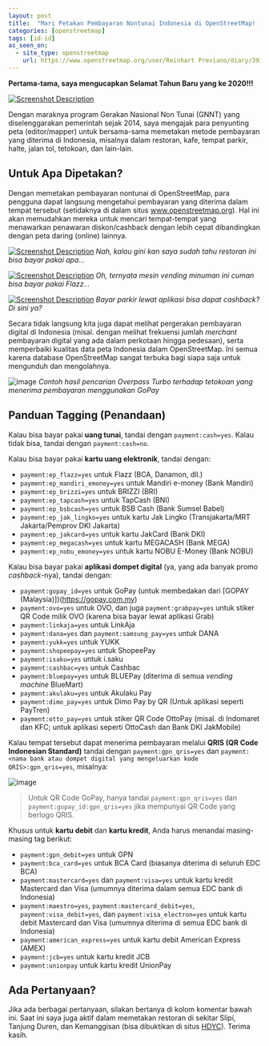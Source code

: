 ```yaml
---
layout: post
title:  "Mari Petakan Pembayaran Nontunai Indonesia di OpenStreetMap! (Revisi)"
categories: [openstreetmap]
tags: [id-id]
as_seen_on:
  - site_type: openstreetmap
    url: https://www.openstreetmap.org/user/Reinhart Previano/diary/391780
---
```

**Pertama-tama, saya mengucapkan Selamat Tahun Baru yang ke 2020!!!**

[![Screenshot Description](https://webcompat.com/uploads/2020/1/f485f04c-80bd-42b6-a791-b465dd58e4da-thumb.jpeg)](https://webcompat.com/uploads/2020/1/f485f04c-80bd-42b6-a791-b465dd58e4da.jpeg)

Dengan maraknya program Gerakan Nasional Non Tunai (GNNT) yang diselenggarakan pemerintah sejak 2014, saya mengajak para penyunting peta (editor/mapper) untuk bersama-sama memetakan metode pembayaran yang diterima di Indonesia, misalnya dalam restoran, kafe, tempat parkir, halte, jalan tol, tetokoan, dan lain-lain.

## Untuk Apa Dipetakan?
Dengan memetakan pembayaran nontunai di OpenStreetMap, para pengguna dapat langsung mengetahui pembayaran yang diterima dalam tempat tersebut (setidaknya di dalam situs www.openstreetmap.org). Hal ini akan memudahkan mereka untuk mencari tempat-tempat yang menawarkan penawaran diskon/cashback dengan lebih cepat dibandingkan dengan peta daring (online) lainnya.

[![Screenshot Description](https://webcompat.com/uploads/2020/1/68edbac2-cfce-4d55-a778-cf076b406e15-thumb.jpeg)](https://webcompat.com/uploads/2020/1/68edbac2-cfce-4d55-a778-cf076b406e15.jpeg)
*Nah, kalau gini kan saya sudah tahu restoran ini bisa bayar pakai apa...*

[![Screenshot Description](https://webcompat.com/uploads/2020/1/148c1222-2b18-4db9-bf50-cb728d927213-thumb.jpeg)](https://webcompat.com/uploads/2020/1/148c1222-2b18-4db9-bf50-cb728d927213.jpeg)
*Oh, ternyata mesin vending minuman ini cuman bisa bayar pakai Flazz...*

[![Screenshot Description](https://webcompat.com/uploads/2020/1/2a31cd5b-797e-42f9-9221-88e77dab0a86-thumb.jpeg)](https://webcompat.com/uploads/2020/1/2a31cd5b-797e-42f9-9221-88e77dab0a86.jpeg)
*Bayar parkir lewat aplikasi bisa dapat cashback? Di sini ya?*

Secara tidak langsung kita juga dapat melihat pergerakan pembayaran digital di Indonesia (misal. dengan melihat frekuensi jumlah *merchant* pembayaran digital yang ada dalam perkotaan hingga pedesaan), serta memperbaiki kualitas data peta Indonesia dalam OpenStreetMap. Ini semua karena database OpenStreetMap sangat terbuka bagi siapa saja untuk mengunduh dan mengolahnya.

![image](https://user-images.githubusercontent.com/17312341/71670285-10524380-2da2-11ea-8bae-e1c9a5729f73.png)
*Contoh hasil pencarian Overpass Turbo terhadap tetokoan yang menerima pembayaran menggunakan GoPay*

## Panduan Tagging (Penandaan)
Kalau bisa bayar pakai **uang tunai**, tandai dengan `payment:cash=yes`. Kalau tidak bisa, tandai dengan `payment:cash=no`.

Kalau bisa bayar pakai **kartu uang elektronik**, tandai dengan:

+ `payment:ep_flazz=yes` untuk Flazz (BCA, Danamon, dll.)
+ `payment:ep_mandiri_emoney=yes` untuk Mandiri e-money (Bank Mandiri)
+ `payment:ep_brizzi=yes` untuk BRIZZI (BRI)
+ `payment:ep_tapcash=yes` untuk TapCash (BNI)
+ `payment:ep_bsbcash=yes` untuk BSB Cash (Bank Sumsel Babel)
+ `payment:ep_jak_lingko=yes` untuk kartu Jak Lingko (Transjakarta/MRT Jakarta/Pemprov DKI Jakarta)
+ `payment:ep_jakcard=yes` untuk kartu JakCard (Bank DKI)
+ `payment:ep_megacash=yes` untuk kartu MEGACASH (Bank MEGA)
+ `payment:ep_nobu_emoney=yes` untuk kartu NOBU E-Money (Bank NOBU)

Kalau bisa bayar pakai **aplikasi dompet digital** (ya, yang ada banyak promo *cashback*-nya), tandai dengan:

+ `payment:gopay_id=yes` untuk GoPay (untuk membedakan dari [GOPAY (Malaysia)])(https://gopay.com.my)
+ `payment:ovo=yes` untuk OVO, dan juga `payment:grabpay=yes` untuk stiker QR Code milik OVO (karena bisa bayar lewat aplikasi Grab)
+ `payment:linkaja=yes` untuk LinkAja
+ `payment:dana=yes` dan `payment:samsung_pay=yes` untuk DANA
+ `payment:yukk=yes` untuk YUKK
+ `payment:shopeepay=yes` untuk ShopeePay
+ `payment:isaku=yes` untuk i.saku
+ `payment:cashbac=yes` untuk Cashbac
+ `payment:bluepay=yes` untuk BLUEPay (diterima di semua *vending machine* BlueMart)
+ `payment:akulaku=yes` untuk Akulaku Pay
+ `payment:dimo_pay=yes` untuk Dimo Pay by QR (Untuk aplikasi seperti PayTren)
+ `payment:otto_pay=yes` untuk stiker QR Code OttoPay (misal. di Indomaret dan KFC; untuk aplikasi seperti OttoCash dan Bank DKI JakMobile)

Kalau tempat tersebut dapat menerima pembayaran melalui **QRIS (QR Code Indonesian Standard)** tandai dengan `payment:gpn_qris=yes` dan `payment:<nama bank atau dompet digital yang mengeluarkan kode QRIS>:gpn_qris=yes`, misalnya:

![image](https://user-images.githubusercontent.com/17312341/71670136-915d0b00-2da1-11ea-9385-b5d1df5cb7c9.png)

> Untuk QR Code GoPay, hanya tandai `payment:gpn_qris=yes` dan `payment:gopay_id:gpn_qris=yes` jika mempunyai QR Code yang berlogo QRIS.

Khusus untuk **kartu debit** dan **kartu kredit**, Anda harus menandai masing-masing tag berikut:

+ `payment:gpn_debit=yes` untuk GPN
+ `payment:bca_card=yes` untuk BCA Card (biasanya diterima di seluruh EDC BCA)
+ `payment:mastercard=yes` dan `payment:visa=yes` untuk kartu kredit Mastercard dan Visa (umumnya diterima dalam semua EDC bank di Indonesia)
+ `payment:maestro=yes`, `payment:mastercard_debit=yes`, `payment:visa_debit=yes`, dan `payment:visa_electron=yes` untuk kartu debit Mastercard dan Visa (umumnya diterima di semua EDC bank di Indonesia)
+ `payment:american_express=yes` untuk kartu debit American Express (AMEX)
+ `payment:jcb=yes` untuk kartu kredit JCB
+ `payment:unionpay` untuk kartu kredit UnionPay

## Ada Pertanyaan?
Jika ada berbagai pertanyaan, silakan bertanya di kolom komentar bawah ini. Saat ini saya juga aktif dalam memetakan restoran di sekitar Slipi, Tanjung Duren, dan Kemanggisan (bisa dibuktikan di situs [HDYC](https://hdyc.neis-one.org/?Reinhart%20Previano)). Terima kasih.